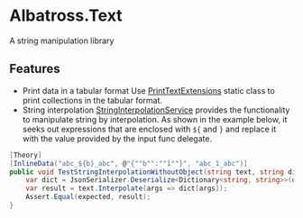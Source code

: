 # Albatross.Text
A string manipulation library

## Features
* Print data in a tabular format
Use [PrintTextExtensions](./PrintTextExtensions.cs) static class to print collections in the tabular format.
* String interpolation
[StringInterpolationService](./StringInterpolationService.cs) provides the functionality to manipulate string by interpolation.  As shown in the example below, it seeks out expressions that are enclosed with `${` and `}` and replace it with the value provided by the input func delegate.
```csharp
[Theory]
[InlineData("abc_${b}_abc", @"{""b"":""1""}", "abc_1_abc")]
public void TestStringInterpolationWithoutObject(string text, string dictionary, string expected) {
	var dict = JsonSerializer.Deserialize<Dictionary<string, string>>(dictionary) ?? new Dictionary<string, string>();
	var result = text.Interpolate(args => dict[args]);
	Assert.Equal(expected, result);
}
```
